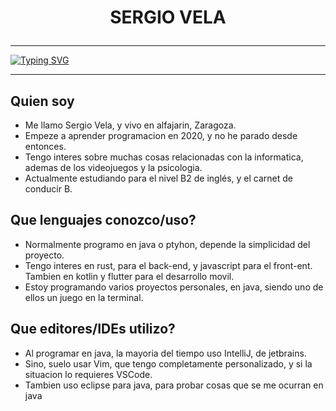 <h1><p align="center">SERGIO VELA</p></h1>
<hr/>

[![Typing SVG](https://readme-typing-svg.herokuapp.com?duration=3000&color=00F722&background=000000&center=true&vCenter=true&width=600&height=40&lines=Siempre+informandome+y+aprendiendo;Interes+en+Java%2C+c%23%2C+python%2C+rust+y+mas;Programando+mi+juego+en+java)](https://git.io/typing-svg)

<hr/>

## Quien soy

<ul>
  <li> Me llamo Sergio Vela, y vivo en alfajarin, Zaragoza. </li>
  <li> Empeze a aprender programacion en 2020,  y no he parado desde entonces. </li>
  <li> Tengo interes sobre muchas cosas relacionadas con la informatica, ademas de los videojuegos y la psicologia. </li>
  <li> Actualmente estudiando para el nivel B2 de inglés, y el carnet de conducir B. </li>
</ul>

<!-- agregar imagenes -->

## Que lenguajes conozco/uso?

<ul>
  <li> Normalmente programo en java o ptyhon, depende la simplicidad del proyecto. </li>
  <li> Tengo interes en rust, para el back-end, y javascript para el front-ent. Tambien en kotlin y flutter para el desarrollo movil. </li>
  <li> Estoy programando varios proyectos personales, en java, siendo uno de ellos un juego en la terminal. </li>
</ul>

<!-- agregar imagenes -->

## Que editores/IDEs utilizo?

<ul>
  <li> Al programar en java, la mayoria del tiempo uso IntelliJ, de jetbrains. </li>
  <li> Sino, suelo usar Vim, que tengo completamente personalizado, y si la situacion lo requieres VSCode. </li>
  <li> Tambien uso eclipse para java, para probar cosas que se me ocurran en java </li>
</ul>

<!-- agregar imagenes -->
